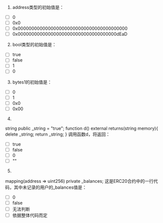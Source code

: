1. address类型的初始值是：

- [ ] 0
- [ ] 0x0
- [ ] 0x0000000000000000000000000000000000000000
- [ ] 0x000000000000000000000000000000000000dEaD

2. bool类型的初始值是：

- [ ] true
- [ ] false
- [ ] 1
- [ ] 0

3. bytes1的初始值是：

- [ ] 0
- [ ] 1
- [ ] 0x0
- [ ] 0x00

4. 
string  public _string = "true";
function d() external returns(string memory){
delete _string;
return _string;
}
调用函数d，将返回：

- [ ] true
- [ ] false
- [ ] 0
- [ ] ""

5. 
mapping(address => uint256) private _balances;
这是ERC20合约中的一行代码，其中未记录的用户的_balances值是：

- [ ] 0
- [ ] false
- [ ] 无法判断
- [ ] 依据整体代码而定